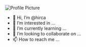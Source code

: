 ![Profile Picture](https://github.com/hirca.png)
- 👋 Hi, I’m @hirca
- 👀 I’m interested in ...
- 🌱 I’m currently learning ...
- 💞️ I’m looking to collaborate on ...
- 📫 How to reach me ...

<!---
hirca/hirca is a ✨ special ✨ repository because its `README.md` (this file) appears on your GitHub profile.
You can click the Preview link to take a look at your changes.
--->
